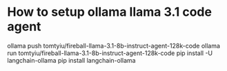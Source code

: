 # How to setup ollama llama 3.1 code agent

ollama push tomtyiu/fireball-llama-3.1-8b-instruct-agent-128k-code
ollama run tomtyiu/fireball-llama-3.1-8b-instruct-agent-128k-code
pip install -U langchain-ollama
pip install langchain-ollama
